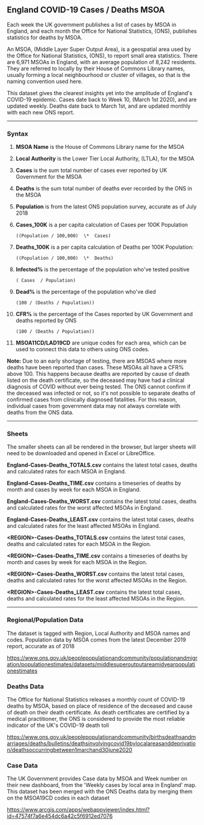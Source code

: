 ## England COVID-19 Cases / Deaths MSOA

Each week the UK government publishes a list of cases by MSOA in England, and each month the Office for National Statistics, (ONS), publishes statistics for deaths by MSOA.

An MSOA, (Middle Layer Super Output Area), is a geospatial area used by the Office for National Statistics, (ONS), to report small area statistics. There are 6,971 MSOAs in England, with an average population of 8,242 residents. They are referred to locally by their House of Commons Library names, usually forming a local neighbourhood or cluster of villages, so that is the naming convention used here.

This dataset gives the clearest insights yet into the amplitude of England's COVID-19 epidemic. Cases date back to Week 10, (March 1st 2020), and are updated weekly. Deaths date back to March 1st, and are updated monthly with each new ONS report.

------



### Syntax

1. **MSOA Name** is the House of Commons Library name for the MSOA

2. **Local Authority** is the Lower Tier Local Authority, (LTLA), for the MSOA

3. **Cases** is the sum total number of cases ever reported by UK Government for the MSOA

4. **Deaths** is the sum total number of deaths ever recorded by the ONS in the MSOA

5. **Population** is from the latest ONS population survey, accurate as of July 2018

6. **Cases_100K** is a per capita calculation of Cases per 100K Population

   `((Population / 100,000)  \*  Cases)`

7. **Deaths_100K** is a per capita calculation of Deaths per 100K Population:

   `((Population / 100,000)  \*  Deaths)`

8. **Infected%** is the percentage of the population who've tested positive

   `( Cases  / Population)`

9. **Dead%** is the percentage of the population who've died

   `(100 / (Deaths / Population))`

10. **CFR%** is the percentage of the Cases reported by UK Government and deaths reported by ONS

    `(100 / (Deaths / Population))`

11. **MSOA11CD/LAD19CD** are unique codes for each area, which can be used to connect this data to others using ONS codes.

**Note:** Due to an early shortage of testing, there are MSOAS where more deaths have been reported than cases. These MSOAs all have a CFR% above 100. This happens because deaths are reported by cause of death listed on the death certificate, so the deceased may have had a clinical diagnosis of COVID without ever being tested. The ONS cannot confirm if the deceased was infected or not, so it's not possible to separate deaths of confirmed cases from clinically diagnosed fatalities. For this reason, individual cases from government data may not always correlate with deaths from the ONS data.

------



### Sheets

The smaller sheets can all be rendered in the browser, but larger sheets will need to be downloaded and opened in Excel or LibreOffice.

**England-Cases-Deaths_TOTALS.csv** contains the latest total cases, deaths and calculated rates for each MSOA in England.

**England-Cases-Deaths_TIME.csv** contains a timeseries of deaths by month and cases by week for each MSOA in England.

**England-Cases-Deaths_WORST.csv** contains the latest total cases, deaths and calculated rates for the worst affected MSOAs in England.

**England-Cases-Deaths_LEAST.csv** contains the latest total cases, deaths and calculated rates for the least affected MSOAs in England.

**<REGION\>-Cases-Deaths_TOTALS.csv** contains the latest total cases, deaths and calculated rates for each MSOA in the Region.

**<REGION\>-Cases-Deaths_TIME.csv** contains a timeseries of deaths by month and cases by week for each MSOA in the Region.

**<REGION\>-Cases-Deaths_WORST.csv** contains the latest total cases, deaths and calculated rates for the worst affected MSOAs in the Region.

**<REGION\>-Cases-Deaths_LEAST.csv** contains the latest total cases, deaths and calculated rates for the least affected MSOAs in the Region.

------



### Regional/Population Data

The dataset is tagged with Region, Local Authority and MSOA names and codes. Population data by MSOA comes from the latest December 2019 report, accurate as of 2018

https://www.ons.gov.uk/peoplepopulationandcommunity/populationandmigration/populationestimates/datasets/middlesuperoutputareamidyearpopulationestimates



### Deaths Data

The Office for National Statistics releases a monthly count of COVID-19 deaths by MSOA, based on place of residence of the deceased and cause of death on their death certificate. As death certificates are certified by a medical practitioner, the ONS is considered to provide the most reliable indicator of the UK's COVID-19 death toll

https://www.ons.gov.uk/peoplepopulationandcommunity/birthsdeathsandmarriages/deaths/bulletins/deathsinvolvingcovid19bylocalareasanddeprivation/deathsoccurringbetween1marchand30june2020




### Case Data

The UK Government provides Case data by MSOA and Week number on their new dashboard, from the 'Weekly cases by local area in England' map. This dataset has been merged with the ONS Deaths data by merging them on the MSOA19CD codes in each dataset

https://www.arcgis.com/apps/webappviewer/index.html?id=47574f7a6e454dc6a42c5f6912ed7076